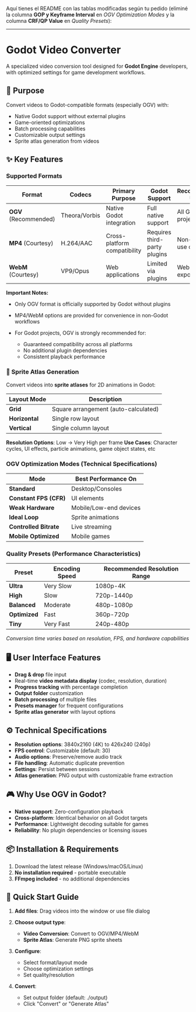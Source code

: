 Aquí tienes el README con las tablas modificadas según tu pedido (eliminé la columna **GOP y Keyframe Interval** en *OGV Optimization Modes* y la columna **CRF/QP Value** en *Quality Presets*):

---

# Godot Video Converter

A specialized video conversion tool designed for **Godot Engine** developers, with optimized settings for game development workflows.

## 🎯 Purpose

Convert videos to Godot-compatible formats (especially OGV) with:

* Native Godot support without external plugins
* Game-oriented optimizations
* Batch processing capabilities
* Customizable output settings
* Sprite atlas generation from videos

## ✨ Key Features

### Supported Formats

| Format                | Codecs        | Primary Purpose              | Godot Support                   | Recommended Usage   |
| --------------------- | ------------- | ---------------------------- | ------------------------------- | ------------------- |
| **OGV** (Recommended) | Theora/Vorbis | Native Godot integration     | Full native support           | All Godot projects  |
| **MP4** (Courtesy)    | H.264/AAC     | Cross-platform compatibility | Requires third-party plugins | Non-Godot use only  |
| **WebM** (Courtesy)   | VP9/Opus      | Web applications             | Limited via plugins          | Web exports/testing |

**Important Notes:**

* Only OGV format is officially supported by Godot without plugins
* MP4/WebM options are provided for convenience in non-Godot workflows
* For Godot projects, OGV is strongly recommended for:

  * Guaranteed compatibility across all platforms
  * No additional plugin dependencies
  * Consistent playback performance

### 🎨 Sprite Atlas Generation

Convert videos into **sprite atlases** for 2D animations in Godot:

| Layout Mode    | Description                          |
| -------------- | ------------------------------------ |
| **Grid**       | Square arrangement (auto-calculated) |
| **Horizontal** | Single row layout                    |
| **Vertical**   | Single column layout                 |

**Resolution Options**: Low → Very High per frame
**Use Cases**: Character cycles, UI effects, particle animations, game object states, etc

### OGV Optimization Modes (Technical Specifications)

| Mode                   | Best Performance On    |
| ---------------------- | ---------------------- |
| **Standard**           | Desktop/Consoles       |
| **Constant FPS (CFR)** | UI elements            |
| **Weak Hardware**      | Mobile/Low-end devices |
| **Ideal Loop**         | Sprite animations      |
| **Controlled Bitrate** | Live streaming         |
| **Mobile Optimized**   | Mobile games           |

### Quality Presets (Performance Characteristics)

| Preset        | Encoding Speed | Recommended Resolution Range |
| ------------- | -------------- | ---------------------------- |
| **Ultra**     | Very Slow      | 1080p-4K                     |
| **High**      | Slow           | 720p-1440p                   |
| **Balanced**  | Moderate       | 480p-1080p                   |
| **Optimized** | Fast           | 360p-720p                    |
| **Tiny**      | Very Fast      | 240p-480p                    |

*Conversion time varies based on resolution, FPS, and hardware capabilities*

## 🖥️ User Interface Features

* **Drag & drop** file input
* Real-time **video metadata display** (codec, resolution, duration)
* **Progress tracking** with percentage completion
* **Output folder** customization
* **Batch processing** of multiple files
* **Presets manager** for frequent configurations
* **Sprite atlas generator** with layout options

## ⚙️ Technical Specifications

* **Resolution options**: 3840x2160 (4K) to 426x240 (240p)
* **FPS control**: Customizable (default: 30)
* **Audio options**: Preserve/remove audio track
* **File handling**: Automatic duplicate prevention
* **Settings**: Persist between sessions
* **Atlas generation**: PNG output with customizable frame extraction

## 🎮 Why Use OGV in Godot?

* **Native support**: Zero-configuration playback
* **Cross-platform**: Identical behavior on all Godot targets
* **Performance**: Lightweight decoding suitable for games
* **Reliability**: No plugin dependencies or licensing issues

## 📦 Installation & Requirements

1. Download the latest release (Windows/macOS/Linux)
2. **No installation required** - portable executable
3. **FFmpeg included** - no additional dependencies

## 🚀 Quick Start Guide

1. **Add files**: Drag videos into the window or use file dialog
2. **Choose output type**:

   * **Video Conversion**: Convert to OGV/MP4/WebM
   * **Sprite Atlas**: Generate PNG sprite sheets
3. **Configure**:

   * Select format/layout mode
   * Choose optimization settings
   * Set quality/resolution
4. **Convert**:

   * Set output folder (default: ./output)
   * Click "Convert" or "Generate Atlas"

